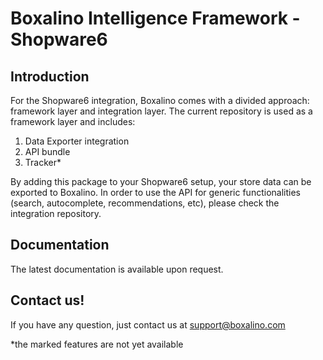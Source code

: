 # Boxalino Intelligence Framework - Shopware6

## Introduction
For the Shopware6 integration, Boxalino comes with a divided approach: framework layer and integration layer.
The current repository is used as a framework layer and includes:

1. Data Exporter integration
2. API bundle
3. Tracker*

By adding this package to your Shopware6 setup, your store data can be exported to Boxalino.
In order to use the API for generic functionalities (search, autocomplete, recommendations, etc), please check the integration repository.

## Documentation

The latest documentation is available upon request.

## Contact us!

If you have any question, just contact us at support@boxalino.com

*the marked features are not yet available